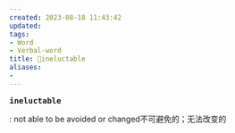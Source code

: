 ```yaml
---
created: 2023-08-18 11:43:42
updated: 
tags: 
- Word
- Verbal-word
title: 🚩ineluctable
aliases:
- 
---
```


<pre><strong>ineluctable</strong></pre>
: not able to be avoided or changed不可避免的；无法改变的